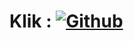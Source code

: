 # Klik : [![Github](https://img.shields.io/badge/Games.io-black?style=for-the-badge&logo=Github&logoColor=white)](https://aldiipratama.github.io/berharap)
